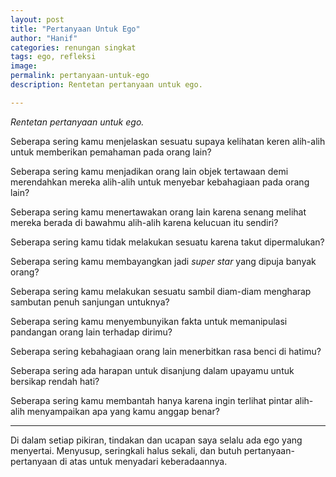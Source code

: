 ```yaml
---
layout: post
title: "Pertanyaan Untuk Ego"
author: "Hanif" 
categories: renungan singkat
tags: ego, refleksi
image: 
permalink: pertanyaan-untuk-ego
description: Rentetan pertanyaan untuk ego.

---
```


*Rentetan pertanyaan untuk ego.* <!--more-->

Seberapa sering kamu menjelaskan sesuatu supaya kelihatan keren alih-alih untuk memberikan pemahaman pada orang lain?

Seberapa sering kamu menjadikan orang lain objek tertawaan demi merendahkan mereka alih-alih untuk menyebar kebahagiaan pada orang lain?

Seberapa sering kamu menertawakan orang lain karena senang melihat mereka berada di bawahmu alih-alih karena kelucuan itu sendiri?

Seberapa sering kamu tidak melakukan sesuatu karena takut dipermalukan?

Seberapa sering kamu membayangkan jadi *super star* yang dipuja banyak orang?

Seberapa sering kamu melakukan sesuatu sambil diam-diam mengharap sambutan penuh sanjungan untuknya?

Seberapa sering kamu menyembunyikan fakta untuk memanipulasi pandangan orang lain terhadap dirimu?

Seberapa sering kebahagiaan orang lain menerbitkan rasa benci di hatimu?

Seberapa sering ada harapan untuk disanjung dalam upayamu untuk bersikap rendah hati?

Seberapa sering kamu membantah hanya karena ingin terlihat pintar alih-alih menyampaikan apa yang kamu anggap benar?

***************

Di dalam setiap pikiran, tindakan dan ucapan saya selalu ada ego yang menyertai. Menyusup, seringkali halus sekali, dan butuh pertanyaan-pertanyaan di atas untuk menyadari keberadaannya.